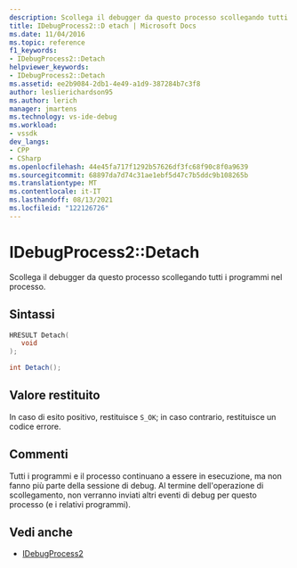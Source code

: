 ```yaml
---
description: Scollega il debugger da questo processo scollegando tutti i programmi nel processo.
title: IDebugProcess2::D etach | Microsoft Docs
ms.date: 11/04/2016
ms.topic: reference
f1_keywords:
- IDebugProcess2::Detach
helpviewer_keywords:
- IDebugProcess2::Detach
ms.assetid: ee2b9084-2db1-4e49-a1d9-387284b7c3f8
author: leslierichardson95
ms.author: lerich
manager: jmartens
ms.technology: vs-ide-debug
ms.workload:
- vssdk
dev_langs:
- CPP
- CSharp
ms.openlocfilehash: 44e45fa717f1292b57626df3fc68f90c8f0a9639
ms.sourcegitcommit: 68897da7d74c31ae1ebf5d47c7b5ddc9b108265b
ms.translationtype: MT
ms.contentlocale: it-IT
ms.lasthandoff: 08/13/2021
ms.locfileid: "122126726"
---
```

# <a name="idebugprocess2detach"></a>IDebugProcess2::Detach
Scollega il debugger da questo processo scollegando tutti i programmi nel processo.

## <a name="syntax"></a>Sintassi

```cpp
HRESULT Detach( 
   void 
);
```

```csharp
int Detach();
```

## <a name="return-value"></a>Valore restituito
 In caso di esito positivo, restituisce `S_OK`; in caso contrario, restituisce un codice errore.

## <a name="remarks"></a>Commenti
 Tutti i programmi e il processo continuano a essere in esecuzione, ma non fanno più parte della sessione di debug. Al termine dell'operazione di scollegamento, non verranno inviati altri eventi di debug per questo processo (e i relativi programmi).

## <a name="see-also"></a>Vedi anche
- [IDebugProcess2](../../../extensibility/debugger/reference/idebugprocess2.md)
